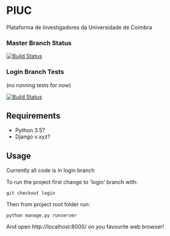 # PIUC
Plataforma de Investigadores da Universidade de Coimbra

### Master Branch Status
[![Build Status](https://travis-ci.com/pl218/PIUC.svg?branch=master)](https://travis-ci.com/pl218/PIUC.svg?branch=master)

### Login Branch Tests
(no running tests for now)

[![Build Status](https://travis-ci.com/pl218/PIUC.svg?branch=login)](https://travis-ci.com/pl218/PIUC.svg?branch=login)


## Requirements
* Python 3.5?
* Django v.xyz?

## Usage

Currently all code is in login branch

To run the project first change to 'login' branch with:

`git checkout login`
 
Then from project root folder run:

`python manage.py runserver`

And open http://localhost:8000/ on you favourite web browser!
